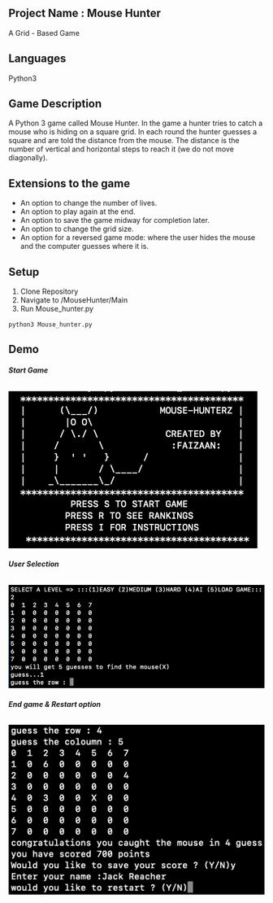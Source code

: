 ## Project Name : Mouse Hunter  
A Grid - Based Game

## Languages
Python3

## Game Description 
A Python 3 game called Mouse Hunter. In the game a hunter tries to
catch a mouse who is hiding on a square grid. In each round the hunter guesses a square
and are told the distance from the mouse. The distance is the number of vertical and
horizontal steps to reach it (we do not move diagonally). 

## Extensions to the game
* An option to change the number of lives.
* An option to play again at the end.
* An option to save the game midway for completion later.
* An option to change the grid size.
* An option for a reversed game mode: where the user hides the mouse and the computer guesses where it is.

## Setup 
1. Clone Repository
2. Navigate to  /MouseHunter/Main
3. Run Mouse_hunter.py 
```
python3 Mouse_hunter.py
```

## Demo

###### **Start Game**
![](Images/StartImage.png)


###### **User Selection**
![](Images/UserInput.png)


######  **End game & Restart option**
![](Images/GameFinish.png)

